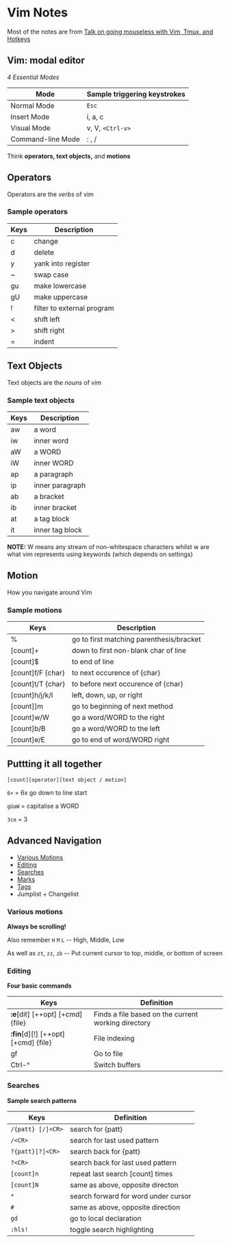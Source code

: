 # Vim Notes

Most of the notes are from [Talk on going mouseless with Vim, Tmux, and Hotkeys](https://www.youtube.com/watch?v=E-ZbrtoSuzw)

## Vim: modal editor

*4 Essential Modes*

| Mode | Sample triggering keystrokes|
|---| ----|
|Normal Mode | ```Esc``` |
| Insert Mode | i, a, c |
| Visual Mode | v, V, ```<Ctrl-v>``` |
| Command-line Mode | : , / |

 Think **operators, text objects,** and **motions**

## Operators

Operators are the *verbs* of vim

### Sample operators

| Keys | Description |
|---|---|
| c | change |
| d | delete |
| y | yank into register |
| ~ | swap case |
| gu | make lowercase |
| gU | make uppercase |
| ! | filter to external program |
| < | shift left |
| > | shift right |
| = | indent |

## Text Objects

Text objects are the *nouns* of vim

### Sample text objects

| Keys | Description |
|---|---|
| aw | a word |
| iw | inner word |
| aW | a WORD |
| iW | inner WORD |
| ap | a paragraph |
| ip | inner paragraph |
| ab | a bracket |
| ib | inner bracket |
| at | a tag block |
| it | inner tag block |

**NOTE:** W means any stream of non-whitespace characters whilst w are what vim represents using keywords (which depends on settings)

## Motion

How you navigate around Vim

### Sample motions

| Keys | Description |
|---|---|
| % | go to first matching parenthesis/bracket |
| [count]+ | down to first non-blank char of line |
| [count]$ | to end of line |
| [count]f/F {char} | to next occurence of {char} |
| [count]t/T {char} | to before next occurence of {char} |
| [count]h/j/k/l | left, down, up, or right |
| [count]]m | go to beginning of next method |
| [count]w/W | go a word/WORD to the right |
| [count]b/B | go a word/WORD to the left |
| [count]e/E | go to end of word/WORD right |

## Puttting it all together

```[count][operator][text object / motion]```

```6+``` = 6x go down to line start

```gUaW``` = capitalise a WORD

```3ce``` = 3

## Advanced Navigation

* [Various Motions](#various-motions)
* [Editing](#editing)
* [Searches](#searches)
* [Marks](#marks)
* [Tags](#tags)
* Jumplist + Changelist

### Various motions

**Always be scrolling!**

Also remember `H` `M` `L` -- High, Middle, Low

As well as `zt`, `zz`, `zb` -- Put current cursor to top, middle, or bottom of screen

### Editing

**Four basic commands**

| Keys | Definition |
| --- | --- |
| **:e**[dit] [++opt] [+cmd] {file} | Finds a file based on the current working directory |
| **:fin**[d][!] [++opt] [+cmd] {file} | File indexing |
| gf | Go to file |
| Ctrl-^ | Switch buffers |

### Searches

**Sample search patterns**

| Keys | Definition |
| ---- | ---------- |
| `/{patt} [/]<CR>` | search for {patt} |
| `/<CR>` | search for last used pattern |
| `?{patt}[?]<CR>` | search back for {patt} |
| `?<CR>` | search back for last used pattern |
| `[count]n` | repeat last search [count] times |
| `[count]N` | same as above, opposite directon |
| `*` | search forward for word under cursor |
| `#` | same as above, opposite direction |
| `gd` | go to local declaration |
| `:hls!` | toggle search highlighting |

